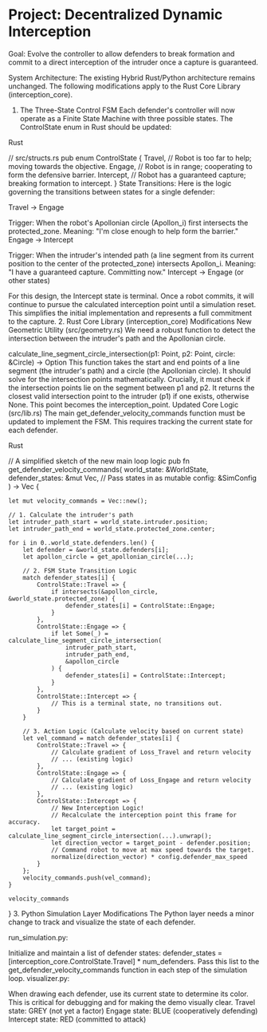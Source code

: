 # Project: Decentralized Dynamic Interception

Goal: Evolve the controller to allow defenders to break formation and commit to a direct interception of the intruder once a capture is guaranteed.

System Architecture: The existing Hybrid Rust/Python architecture remains unchanged. The following modifications apply to the Rust Core Library (interception_core).

1. The Three-State Control FSM
Each defender's controller will now operate as a Finite State Machine with three possible states. The ControlState enum in Rust should be updated:

Rust

// src/structs.rs
pub enum ControlState {
    Travel, // Robot is too far to help; moving towards the objective.
    Engage, // Robot is in range; cooperating to form the defensive barrier.
    Intercept, // Robot has a guaranteed capture; breaking formation to intercept.
}
State Transitions:
Here is the logic governing the transitions between states for a single defender:

Travel -> Engage

Trigger: When the robot's Apollonian circle (Apollon_i) first intersects the protected_zone.
Meaning: "I'm close enough to help form the barrier."
Engage -> Intercept

Trigger: When the intruder's intended path (a line segment from its current position to the center of the protected_zone) intersects Apollon_i.
Meaning: "I have a guaranteed capture. Committing now."
Intercept -> Engage (or other states)

For this design, the Intercept state is terminal. Once a robot commits, it will continue to pursue the calculated interception point until a simulation reset. This simplifies the initial implementation and represents a full commitment to the capture.
2. Rust Core Library (interception_core) Modifications
New Geometric Utility (src/geometry.rs)
We need a robust function to detect the intersection between the intruder's path and the Apollonian circle.

calculate_line_segment_circle_intersection(p1: Point, p2: Point, circle: &Circle) -> Option<Point>
This function takes the start and end points of a line segment (the intruder's path) and a circle (the Apollonian circle).
It should solve for the intersection points mathematically.
Crucially, it must check if the intersection points lie on the segment between p1 and p2.
It returns the closest valid intersection point to the intruder (p1) if one exists, otherwise None. This point becomes the interception_point.
Updated Core Logic (src/lib.rs)
The main get_defender_velocity_commands function must be updated to implement the FSM. This requires tracking the current state for each defender.

Rust

// A simplified sketch of the new main loop logic
pub fn get_defender_velocity_commands(
    world_state: &WorldState,
    defender_states: &mut Vec<ControlState>, // Pass states in as mutable
    config: &SimConfig
) -> Vec<Point> {

    let mut velocity_commands = Vec::new();

    // 1. Calculate the intruder's path
    let intruder_path_start = world_state.intruder.position;
    let intruder_path_end = world_state.protected_zone.center;

    for i in 0..world_state.defenders.len() {
        let defender = &world_state.defenders[i];
        let apollon_circle = get_apollonian_circle(...);

        // 2. FSM State Transition Logic
        match defender_states[i] {
            ControlState::Travel => {
                if intersects(&apollon_circle, &world_state.protected_zone) {
                    defender_states[i] = ControlState::Engage;
                }
            },
            ControlState::Engage => {
                if let Some(_) = calculate_line_segment_circle_intersection(
                    intruder_path_start,
                    intruder_path_end,
                    &apollon_circle
                ) {
                    defender_states[i] = ControlState::Intercept;
                }
            },
            ControlState::Intercept => {
                // This is a terminal state, no transitions out.
            }
        }

        // 3. Action Logic (Calculate velocity based on current state)
        let vel_command = match defender_states[i] {
            ControlState::Travel => {
                // Calculate gradient of Loss_Travel and return velocity
                // ... (existing logic)
            },
            ControlState::Engage => {
                // Calculate gradient of Loss_Engage and return velocity
                // ... (existing logic)
            },
            ControlState::Intercept => {
                // New Interception Logic!
                // Recalculate the interception point this frame for accuracy.
                let target_point = calculate_line_segment_circle_intersection(...).unwrap();
                let direction_vector = target_point - defender.position;
                // Command robot to move at max speed towards the target.
                normalize(direction_vector) * config.defender_max_speed
            }
        };
        velocity_commands.push(vel_command);
    }

    velocity_commands
}
3. Python Simulation Layer Modifications
The Python layer needs a minor change to track and visualize the state of each defender.

run_simulation.py:

Initialize and maintain a list of defender states: defender_states = [interception_core.ControlState.Travel] * num_defenders.
Pass this list to the get_defender_velocity_commands function in each step of the simulation loop.
visualizer.py:

When drawing each defender, use its current state to determine its color. This is critical for debugging and for making the demo visually clear.
Travel state: GREY (not yet a factor)
Engage state: BLUE (cooperatively defending)
Intercept state: RED (committed to attack)
